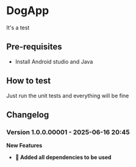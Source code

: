 # DogApp
It's a test 

## Pre-requisites

* Install Android studio and Java

## How to test

Just run the unit tests and everything will be fine 

## Changelog

### Version 1.0.0.00001 - 2025-06-16 20:45

**New Features**
* **💎 Added all dependencies to be used**
